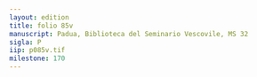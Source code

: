 ```yaml
---
layout: edition
title: folio 85v
manuscript: Padua, Biblioteca del Seminario Vescovile, MS 32
sigla: P
iip: p085v.tif
milestone: 170
---
```

